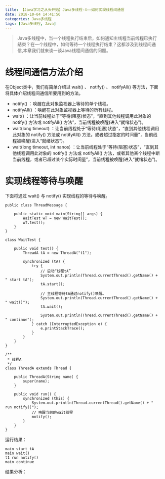 ```yaml
---
title: 【Java学习之从头开始】Java多线程-4——如何实现线程间通信
date: 2018-10-04 14:41:56
categories: Java多线程
tags: [Java多线程, Java]
---
```


> Java多线程中，当一个线程执行结束后，如何通知主线程当前线程已执行结束？在一个线程中，如何等待一个线程执行结束？这都涉及到线程间通信,本章我们就来谈一谈Java线程间通信的问题。

<!-- more -->

# 线程间通信方法介绍

在Object类中，我们有简单介绍过 wait() 、 notify() 、 notifyAll() 等方法，下面将具体介绍线程间通信所要用到的方法。

* notify() ：唤醒在此对象监视器上等待的单个线程。
* notifyAll() ：唤醒在此对象监视器上等待的所有线程。
* wait() ：让当前线程处于“等待(阻塞)状态”，“直到其他线程调用此对象的 notify() 方法或 notifyAll() 方法”，当前线程被唤醒(进入“就绪状态”)。
* wait(long timeout) ：让当前线程处于“等待(阻塞)状态”，“直到其他线程调用此对象的 notify() 方法或 notifyAll() 方法，或者超过指定的时间量”，当前线程被唤醒(进入“就绪状态”)。
* wait(long timeout, int nanos) ：让当前线程处于“等待(阻塞)状态”，“直到其他线程调用此对象的 notify() 方法或 notifyAll() 方法，或者其他某个线程中断当前线程，或者已超过某个实际时间量”，当前线程被唤醒(进入“就绪状态”)。

# 实现线程等待与唤醒

下面将通过 wait() 与 notify() 实现线程的等待与唤醒。

```
public class ThreadMessage {

    public static void main(String[] args) {
        WaitTest wT = new WaitTest();
        wT.test();
    }
}

class WaitTest {

    public void test() {
        ThreadA tA = new ThreadA("t1");

        synchronized (tA) {
            try {
                // 启动“线程tA”
                System.out.println(Thread.currentThread().getName() + " start tA");
                tA.start();

                // 主线程等待tA通过notify()唤醒。
                System.out.println(Thread.currentThread().getName() + " wait()");
                tA.wait();

                System.out.println(Thread.currentThread().getName() + " continue");
            } catch (InterruptedException e) {
                e.printStackTrace();
            }
        }
    }
}

/**
 * 线程A
 */
class ThreadA extends Thread {

    public ThreadA(String name) {
        super(name);
    }

    public void run() {
        synchronized (this) {
            System.out.println(Thread.currentThread().getName() + " run notify()");
            // 唤醒当前的wait线程
            notify();
        }
    }
}
```

运行结果：

```
main start tA
main wait()
t1 run notify()
main continue
```

结果分析：


